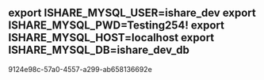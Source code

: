 ## export ISHARE_MYSQL_USER=ishare_dev export ISHARE_MYSQL_PWD=Testing254! export ISHARE_MYSQL_HOST=localhost export ISHARE_MYSQL_DB=ishare_dev_db

9124e98c-57a0-4557-a299-ab658136692e